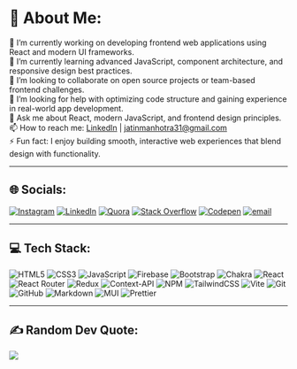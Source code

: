 # 💫 About Me:
🔭 I’m currently working on developing frontend web applications using React and modern UI frameworks.  <br>🌱 I’m currently learning advanced JavaScript, component architecture, and responsive design best practices.  <br>👯 I’m looking to collaborate on open source projects or team-based frontend challenges.  <br>🤔 I’m looking for help with optimizing code structure and gaining experience in real-world app development.  <br>💬 Ask me about React, modern JavaScript, and frontend design principles.  <br>📫 How to reach me: [LinkedIn](https://www.linkedin.com/in/jatin-manhotra-5b474a347/) | jatinmanhotra31@gmail.com  <br>⚡ Fun fact: I enjoy building smooth, interactive web experiences that blend design with functionality.

---

## 🌐 Socials:
[![Instagram](https://img.shields.io/badge/Instagram-%23E4405F.svg?logo=Instagram&logoColor=white)](https://instagram.com/manhotra.31) [![LinkedIn](https://img.shields.io/badge/LinkedIn-%230077B5.svg?logo=linkedin&logoColor=white)](https://linkedin.com/in/jatin-manhotra-5b474a347) [![Quora](https://img.shields.io/badge/Quora-%23B92B27.svg?logo=Quora&logoColor=white)](https://quora.com/profile/Jatin-Manhotra-1) [![Stack Overflow](https://img.shields.io/badge/-Stackoverflow-FE7A16?logo=stack-overflow&logoColor=white)](https://stackoverflow.com/users/30948978) [![Codepen](https://img.shields.io/badge/Codepen-000000?logo=codepen&logoColor=white)](https://codepen.io/Jatin-Manhotra) [![email](https://img.shields.io/badge/Email-D14836?logo=gmail&logoColor=white)](mailto:jatinmanhotra31@gmail.com) 

---

## 💻 Tech Stack:
![HTML5](https://img.shields.io/badge/html5-%23E34F26.svg?style=for-the-badge&logo=html5&logoColor=white) ![CSS3](https://img.shields.io/badge/css3-%231572B6.svg?style=for-the-badge&logo=css3&logoColor=white) ![JavaScript](https://img.shields.io/badge/javascript-%23323330.svg?style=for-the-badge&logo=javascript&logoColor=%23F7DF1E) ![Firebase](https://img.shields.io/badge/firebase-%23039BE5.svg?style=for-the-badge&logo=firebase) ![Bootstrap](https://img.shields.io/badge/bootstrap-%238511FA.svg?style=for-the-badge&logo=bootstrap&logoColor=white) ![Chakra](https://img.shields.io/badge/chakra-%234ED1C5.svg?style=for-the-badge&logo=chakraui&logoColor=white) ![React](https://img.shields.io/badge/react-%2320232a.svg?style=for-the-badge&logo=react&logoColor=%2361DAFB) ![React Router](https://img.shields.io/badge/React_Router-CA4245?style=for-the-badge&logo=react-router&logoColor=white) ![Redux](https://img.shields.io/badge/redux-%23593d88.svg?style=for-the-badge&logo=redux&logoColor=white) ![Context-API](https://img.shields.io/badge/Context--Api-000000?style=for-the-badge&logo=react) ![NPM](https://img.shields.io/badge/NPM-%23CB3837.svg?style=for-the-badge&logo=npm&logoColor=white) ![TailwindCSS](https://img.shields.io/badge/tailwindcss-%2338B2AC.svg?style=for-the-badge&logo=tailwind-css&logoColor=white) ![Vite](https://img.shields.io/badge/vite-%23646CFF.svg?style=for-the-badge&logo=vite&logoColor=white) ![Git](https://img.shields.io/badge/git-%23F05033.svg?style=for-the-badge&logo=git&logoColor=white) ![GitHub](https://img.shields.io/badge/github-%23121011.svg?style=for-the-badge&logo=github&logoColor=white) ![Markdown](https://img.shields.io/badge/markdown-%23000000.svg?style=for-the-badge&logo=markdown&logoColor=white) ![MUI](https://img.shields.io/badge/MUI-%230081CB.svg?style=for-the-badge&logo=mui&logoColor=white) ![Prettier](https://img.shields.io/badge/prettier-%23F7B93E.svg?style=for-the-badge&logo=prettier&logoColor=black)

---

## ✍️ Random Dev Quote:
![](https://quotes-github-readme.vercel.app/api?type=horizontal&theme=tokyonight)
